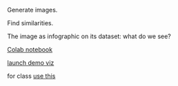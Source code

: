 Generate images.

Find similarities.

The image as infographic on its dataset: what do we see?

[Colab notebook](https://interactivepasts.com/wp-content/uploads/2018/03/Mol-et-al.-2017-The_Interactive_Past-E-book.pdf)

[launch demo viz](/demo/index.html)

for class [use this](https://perchance.org/ai-text-to-image-generator)
